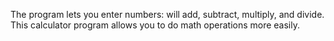 The program lets you enter numbers: will add, subtract, multiply, and divide. 
This calculator program allows you to do math operations more easily.
